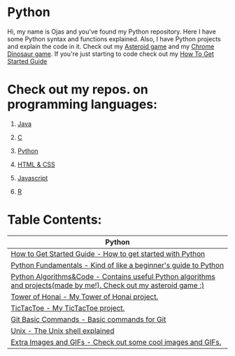 # Python
Hi, my name is Ojas and you've found my Python repository. Here I have some Python syntax and functions explained. Also, I have Python projects and explain the code in it. Check out my [Asteroid game](https://github.com/BOLTZZ/Asteroid-Game) and my [Chrome Dinosaur game](). If you're just starting to code check out my [How To Get Started Guide](https://github.com/BOLTZZ/Python/blob/master/How%20To%20Get%20Started%20Guide.md)
# Check out my repos. on programming languages:
1. [Java](https://github.com/BOLTZZ/Java)

2. [C](https://github.com/BOLTZZ/C) 

3. [Python](https://github.com/BOLTZZ/Python)

4. [HTML & CSS](https://github.com/BOLTZZ/HTML-CSS)

5. [Javascript](https://github.com/BOLTZZ/Javascript)

6. [R](https://github.com/BOLTZZ/R)
# Table Contents:
| Python
| ------------------
| [How to Get Started Guide - How to get started with Python](https://github.com/BOLTZZ/Python/blob/master/How%20To%20Get%20Started%20Guide.md)
| [Python Fundamentals - Kind of like a beginner's guide to Python](https://github.com/BOLTZZ/Python/tree/master/Python%20Fundamentals)
| [Python Algorithms&Code - Contains useful Python algorithms and projects(made by me!). Check out my asteroid game :)](https://github.com/BOLTZZ/Python/tree/master/Python%20Algorithms%20%26%20Code)
| [Tower of Honai - My Tower of Honai project.](https://github.com/BOLTZZ/Python/tree/master/Tower%20of%20Honai%20(TOH))
| [TicTacToe - My TicTacToe project.](https://github.com/BOLTZZ/Python/tree/master/Tic%20Tac%20Toe)
| [Git Basic Commands - Basic commands for Git](https://github.com/BOLTZZ/Python/blob/master/Git%20Basic%20Commands.md)
| [Unix - The Unix shell explained](https://github.com/BOLTZZ/Python/blob/master/Unix.md)
| [Extra Images and GIFs - Check out some cool images and GIFs.](https://github.com/BOLTZZ/Python/tree/master/Extra%20Images&Gifs)
